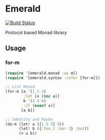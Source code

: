 # Emerald

[![Build Status](https://travis-ci.org/halcat0x15a/emerald.png?branch=master)](https://travis-ci.org/halcat0x15a/emerald)

Protocol based Monad library

## Usage

### for-m

```clojure
(require '[emerald.monad :as m])
(require '[emerald.syntax :refer [for-m]])

;; List Monad
(for-m [a '(1 2 3)
        :let [x (inc a)]
        b '(2 4 6)
        :if (even? x)]
       [a b])

;; Identity and Maybe
(do-m (let! a ([1 2 3] 0))
      (let! b ({:foo 2 :bar 3} :baz))
      (+ a b))
```
